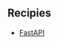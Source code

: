 ## Recipies
- [FastAPI](https://github.com/codemation/aiopyql/blob/master/recipies/fastapi_aiopyql.py)
